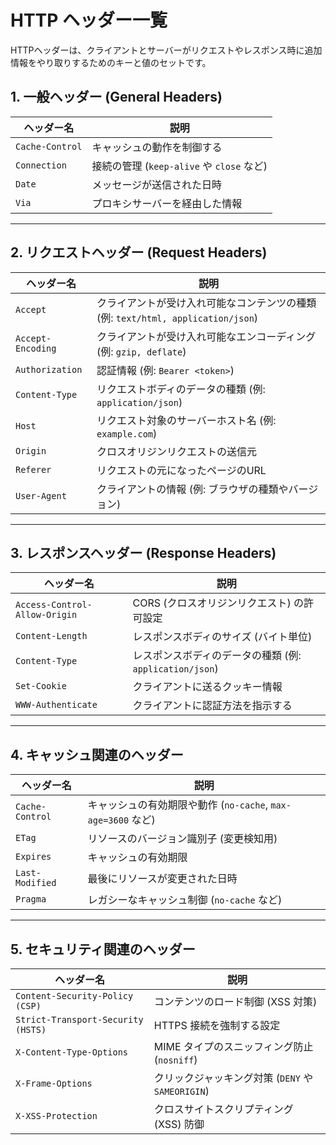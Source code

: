 # HTTP ヘッダー一覧

HTTPヘッダーは、クライアントとサーバーがリクエストやレスポンス時に追加情報をやり取りするためのキーと値のセットです。

## **1. 一般ヘッダー (General Headers)**
| ヘッダー名 | 説明 |
|---|---|
| `Cache-Control` | キャッシュの動作を制御する |
| `Connection` | 接続の管理 (`keep-alive` や `close` など) |
| `Date` | メッセージが送信された日時 |
| `Via` | プロキシサーバーを経由した情報 |

---

## **2. リクエストヘッダー (Request Headers)**
| ヘッダー名 | 説明 |
|---|---|
| `Accept` | クライアントが受け入れ可能なコンテンツの種類 (例: `text/html, application/json`) |
| `Accept-Encoding` | クライアントが受け入れ可能なエンコーディング (例: `gzip, deflate`) |
| `Authorization` | 認証情報 (例: `Bearer <token>`) |
| `Content-Type` | リクエストボディのデータの種類 (例: `application/json`) |
| `Host` | リクエスト対象のサーバーホスト名 (例: `example.com`) |
| `Origin` | クロスオリジンリクエストの送信元 |
| `Referer` | リクエストの元になったページのURL |
| `User-Agent` | クライアントの情報 (例: ブラウザの種類やバージョン) |

---

## **3. レスポンスヘッダー (Response Headers)**
| ヘッダー名 | 説明 |
|---|---|
| `Access-Control-Allow-Origin` | CORS (クロスオリジンリクエスト) の許可設定 |
| `Content-Length` | レスポンスボディのサイズ (バイト単位) |
| `Content-Type` | レスポンスボディのデータの種類 (例: `application/json`) |
| `Set-Cookie` | クライアントに送るクッキー情報 |
| `WWW-Authenticate` | クライアントに認証方法を指示する |

---

## **4. キャッシュ関連のヘッダー**
| ヘッダー名 | 説明 |
|---|---|
| `Cache-Control` | キャッシュの有効期限や動作 (`no-cache`, `max-age=3600` など) |
| `ETag` | リソースのバージョン識別子 (変更検知用) |
| `Expires` | キャッシュの有効期限 |
| `Last-Modified` | 最後にリソースが変更された日時 |
| `Pragma` | レガシーなキャッシュ制御 (`no-cache` など) |

---

## **5. セキュリティ関連のヘッダー**
| ヘッダー名 | 説明 |
|---|---|
| `Content-Security-Policy (CSP)` | コンテンツのロード制御 (XSS 対策) |
| `Strict-Transport-Security (HSTS)` | HTTPS 接続を強制する設定 |
| `X-Content-Type-Options` | MIME タイプのスニッフィング防止 (`nosniff`) |
| `X-Frame-Options` | クリックジャッキング対策 (`DENY` や `SAMEORIGIN`) |
| `X-XSS-Protection` | クロスサイトスクリプティング (XSS) 防御 |

